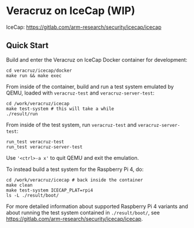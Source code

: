 # Veracruz on IceCap (WIP)

IceCap: https://gitlab.com/arm-research/security/icecap/icecap

## Quick Start

Build and enter the Veracruz on IceCap Docker container for development:

```
cd veracruz/icecap/docker
make run && make exec
```

From inside of the container, build and run a test system emulated by QEMU,
loaded with `veracruz-test` and `veracruz-server-test`:

```
cd /work/veracruz/icecap
make test-system # this will take a while
./result/run
```

From inside of the test system, run `veracruz-test` and `veracruz-server-test`:

```
run_test veracruz-test
run_test veracruz-server-test
```

Use `'<ctrl>-a x'` to quit QEMU and exit the emulation.

To instead build a test system for the Raspberry Pi 4, do:

```
cd /work/veracruz/icecap # back inside the container
make clean
make test-system ICECAP_PLAT=rpi4
ls -L ./result/boot/
```

For more detailed information about supported Raspberry Pi 4 variants and about running the test system contained in `./result/boot/`, see https://gitlab.com/arm-research/security/icecap/icecap.
